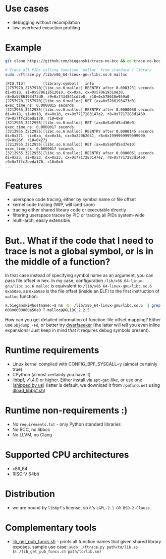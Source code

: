 # Use cases

* debugging without recompilation
* low-overhead exeuction profiling

# Example

```bash
git clone https://github.com/bieganski/trace-no-bcc && cd trace-no-bcc

# Trace all PIDs calling function `malloc` from standard C library
sudo ./ftrace.py /lib/x86_64-linux-gnu/libc.so.6 malloc
```

```
[PID,TID]        [library:symbol]   info
[2757970,2757970][libc.so.6:malloc] REENTRY after 0.0003231 seconds di=0x18, si=0x578612b12010, dx=0xa, cx=0x578619310e38, r8=0x5786193473d0, r9=0x7434841cd3e0, r10=0x578618e959a0
[2757970,2757970][libc.so.6:malloc] RET (ax=0x5786193473d0) exec_time_ns: 0.0000015 seconds
[3212955,3212955][libc.so.6:malloc] REENTRY after 0.0000060 seconds di=0x18, si=0x18, dx=0x18, cx=0x7717283147e2, r8=0x7717283d1460, r9=0x7ffc2beda170, r10=0x0
[3212955,3212955][libc.so.6:malloc] RET (ax=0x5a0fd5ad36e0) exec_time_ns: 0.0000017 seconds
[3212955,3212955][libc.so.6:malloc] REENTRY after 0.0000145 seconds di=0x271, si=0xa, dx=0x34, cx=0x22062041, r8=0x1999999999999999, r9=0x26f, r10=0x271
[3212955,3212955][libc.so.6:malloc] RET (ax=0x5a0fd5ad7e10) exec_time_ns: 0.0000017 seconds
[3212955,3212955][libc.so.6:malloc] REENTRY after 0.0000061 seconds di=0x23, si=0x23, dx=0x23, cx=0x7717283147e2, r8=0x7717283d1460, r9=0x7ffc2beda170, r10=0x0
...
```

# Features

* userspace code tracing, either by symbol name or file offset
* kernel code tracing (WIP, will land soon)
* tracing either shared library code or executable directly
* filtering userspace tracee by PID or tracing all PIDs system-wide
* multi-arch, easily extensible


# But.. What if the code that I need to trace is not a global symbol, or is in the middle of a function?

In that case instead of specifying symbol name as an argument, you can pass file offset in hex. In my case, configuration `/lib/x86_64-linux-gnu/libc.so.6 malloc` is equivalent to `/lib/x86_64-linux-gnu/libc.so.6 0xa50a0`, as `0xa50a0` is the file offset (inside an ELF) to the first instruction of `malloc` function:

```bash
m.bieganski@hostname:~$ nm -D  /lib/x86_64-linux-gnu/libc.so.6  | grep "T malloc"
00000000000a50a0 T malloc@@GLIBC_2.2.5
```

How can you get detailed information of function-file offset mapping? Either use `objdump -Fd`, or better try [dwarfseeker](https://github.com/bieganski/dwarfseeker/) (the latter will tell you even inline expansions! Just keep in mind that it requires debug symbols present).


# Runtime requirements
* Linux kernel compiled with CONFIG_BPF_SYSCALL=y (almost certainly true)
* CPython (almost certainly you have it)
* libbpf, v1.4.0 or higher. Either install via `apt-get`-like, or use one ([shipped by us](./libbpf/x86_64/libbpf.so.1)) (latter is default, we download it from `rpmfind.net` using [dload_libbpf.sh](./dload_libbpf.sh))

# Runtime non-requirements :)
* No `requirements.txt` - only Python standard libraries
* No BCC, no libbcc
* No LLVM, no Clang

# Supported CPU architectures
* x86_64
* RISC-V 64bit

# Distribution
* we are bound by `libbpf`'s license, so it's `LGPL-2.1 OR BSD-2-Clause`.

# Complementary tools
* [lib_get_pub_funcs.sh](./lib_get_pub_funcs.sh) - prints all function names that given shared library exposes. sample use case: `sudo ./ftrace.py path/to/lib.so $(./lib_get_pub_funcs.sh path/to/lib.so)`